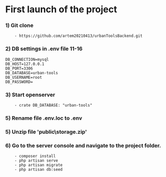 # First launch of the project

### 1) Git clone

        - https://github.com/artem20210413/urbanToolsBackend.git

### 2) DB settings in .env file 11-16

    DB_CONNECTION=mysql
    DB_HOST=127.0.0.1
    DB_PORT=3306
    DB_DATABASE=urban-tools
    DB_USERNAME=root
    DB_PASSWORD=

### 3) Start openserver

        - crate DB_DATABASE: "urban-tools"

### 5) Rename file .env.loc to .env

### 5) Unzip file 'public\storage.zip'

### 6) Go to the server console and navigate to the project folder.

        - composer install
        - php artisan serve
        - php artisan migrate
        - php artisan db:seed


